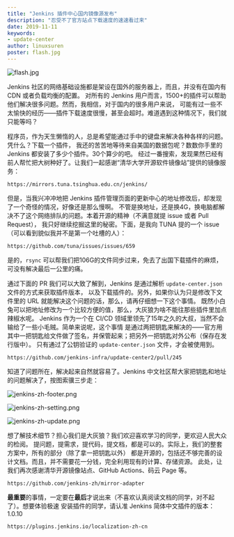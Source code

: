 ```yaml
---
title: "Jenkins 插件中心国内镜像源发布"
description: "忍受不了官方站点下载速度的速速看过来"
date: 2019-11-11
keywords:
- update-center
author: linuxsuren
poster: flash.jpg
---
```


![flash.jpg](flash.jpg)

Jenkins 社区的网络基础设施都是架设在国外的服务器上，而且，并没有在国内有 CDN 或者负载均衡的配置。
对所有的 Jenkins 用户而言，1500+的插件可以帮助他们解决很多问题。然而，我相信，对于国内的很多用户来说，
可能有过一些不太愉快的经历——插件下载速度很慢，甚至会超时。难道遇到这种情况下，我们就只能等吗？

程序员，作为天生懒惰的人，总是希望能通过手中的键盘来解决各种各样的问题。凭什么？下载一个插件，
我还的苦苦地等待来自美国的数据包呢？数数你手里的 Jenkins 都安装了多少个插件。30个算少的吧。
经过一番搜索，发现果然已经有前人帮忙把大树种好了。让我们一起感谢“清华大学开源软件镜像站”提供的镜像服务：

`https://mirrors.tuna.tsinghua.edu.cn/jenkins/`

但是，当我兴冲冲地把 Jenkins 插件管理页面的更新中心的地址修改后，却发现了一个奇怪的情况，好像还是那么慢啊。
不管是换地址，还是换4G，换电脑都解决不了这个网络排队的问题。本着开源的精神（不满意就提 issue 或者 Pull Request），
我只好继续挖掘这里的秘密。下面，是我向 TUNA 提的一个 issue（可以看到貌似我并不是第一个吐槽的人）：

`https://github.com/tuna/issues/issues/659`

是的，`rsync` 可以帮我们把106G的文件同步过来，免去了出国下载插件的麻烦，可没有解决最后一公里的痛。

通过下面的 PR 我们可以大致了解到，Jenkins 是通过解析 `update-center.json` 文件的方式来获取插件版本，
以及下载插件的。另外，如果你认为只是修改下文件里的 URL 就能解决这个问题的话，那么，请再仔细想一下这个事情。
既然小白兔可以把地址修改为一个比较方便的值，那么，大灰狼为啥不能往那些插件里加点辣椒水呢。
Jenkins 作为一个在 CI/CD 领域里领先了15年之久的大叔，当然不会输给了一些小毛贼。简单来说呢，这个事情
是通过两把钥匙来解决的——官方用其中一把钥匙给文件做了签名，并保管起来；把另外一把钥匙对外公布（保存在发行版中）。
只有通过了公钥验证的 `update-center.json` 文件，才会被使用到。

`https://github.com/jenkins-infra/update-center2/pull/245`

知道了问题所在，解决起来自然就容易了。Jenkins 中文社区帮大家把钥匙和地址的问题解决了，按图索骥三步走：

![jenkins-zh-footer.png](jenkins-zh-footer.png)

![jenkins-zh-setting.png](jenkins-zh-setting.png)

![jenkins-zh-update.png](jenkins-zh-update.png)

想了解技术细节？担心我们是大灰狼？我们欢迎喜欢学习的同学，更欢迎人民大众的检阅。
提问题，提需求，提代码，提文档，都是可以的。实际上，我们的整套方案中，所有的部分（除了拿一把钥匙以外）
都是开源的，包括还不够完善的设计文档。而且，并不需要花一分钱，完全利用现有的计算、存储资源。
此处，让我们再次感谢清华开源镜像站点、GitHub Actions、码云 Page 等。

`https://github.com/jenkins-zh/mirror-adapter`

**最重要**的事情，一定要在**最后**才说出来（不喜欢认真阅读文档的同学，对不起了）。想要体验极速
安装插件的同学，请认准 Jenkins 简体中文插件的版本：1.0.10

`https://plugins.jenkins.io/localization-zh-cn`
